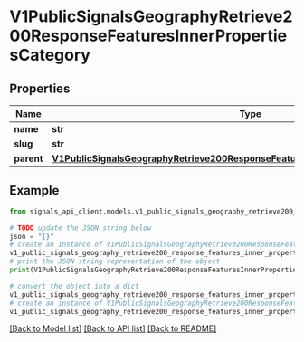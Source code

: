 # V1PublicSignalsGeographyRetrieve200ResponseFeaturesInnerPropertiesCategory


## Properties

Name | Type | Description | Notes
------------ | ------------- | ------------- | -------------
**name** | **str** |  | [optional] 
**slug** | **str** |  | [optional] 
**parent** | [**V1PublicSignalsGeographyRetrieve200ResponseFeaturesInnerPropertiesCategoryParent**](V1PublicSignalsGeographyRetrieve200ResponseFeaturesInnerPropertiesCategoryParent.md) |  | [optional] 

## Example

```python
from signals_api_client.models.v1_public_signals_geography_retrieve200_response_features_inner_properties_category import V1PublicSignalsGeographyRetrieve200ResponseFeaturesInnerPropertiesCategory

# TODO update the JSON string below
json = "{}"
# create an instance of V1PublicSignalsGeographyRetrieve200ResponseFeaturesInnerPropertiesCategory from a JSON string
v1_public_signals_geography_retrieve200_response_features_inner_properties_category_instance = V1PublicSignalsGeographyRetrieve200ResponseFeaturesInnerPropertiesCategory.from_json(json)
# print the JSON string representation of the object
print(V1PublicSignalsGeographyRetrieve200ResponseFeaturesInnerPropertiesCategory.to_json())

# convert the object into a dict
v1_public_signals_geography_retrieve200_response_features_inner_properties_category_dict = v1_public_signals_geography_retrieve200_response_features_inner_properties_category_instance.to_dict()
# create an instance of V1PublicSignalsGeographyRetrieve200ResponseFeaturesInnerPropertiesCategory from a dict
v1_public_signals_geography_retrieve200_response_features_inner_properties_category_from_dict = V1PublicSignalsGeographyRetrieve200ResponseFeaturesInnerPropertiesCategory.from_dict(v1_public_signals_geography_retrieve200_response_features_inner_properties_category_dict)
```
[[Back to Model list]](../README.md#documentation-for-models) [[Back to API list]](../README.md#documentation-for-api-endpoints) [[Back to README]](../README.md)


